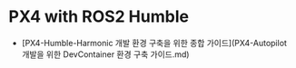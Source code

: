 # PX4 with ROS2 Humble



- [PX4-Humble-Harmonic 개발 환경 구축을 위한 종합 가이드](PX4-Autopilot 개발을 위한 DevContainer 환경 구축 가이드.md)
